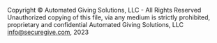 Copyright © Automated Giving Solutions, LLC - All Rights Reserved
Unauthorized copying of this file, via any medium is strictly prohibited, proprietary and confidential
Automated Giving Solutions, LLC <info@securegive.com>, 2023
